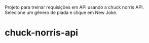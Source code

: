 Projeto para treinar requisições em API usando a chuck norris API.
Selecione um gênero de piada e clique em New Joke.
# chuck-norris-api
